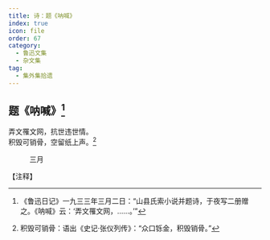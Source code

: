 ```yaml
---
title: 诗：题《呐喊》
index: true
icon: file
order: 67
category:
  - 鲁迅文集
  - 杂文集
tag:  
  - 集外集拾遗
---
```


## 题《呐喊》[^①]

弄文罹文网，抗世违世情。  
积毁可销骨，空留纸上声。[^②]

　　　三月

【注释】

[^①]:《鲁迅日记》一九三三年三月二日：“山县氏索小说并题诗，于夜写二册赠之。《呐喊》云：‘弄文罹文网，……。’”

[^②]:积毁可销骨：语出《史记·张仪列传》：“众口铄金，积毁销骨。”
